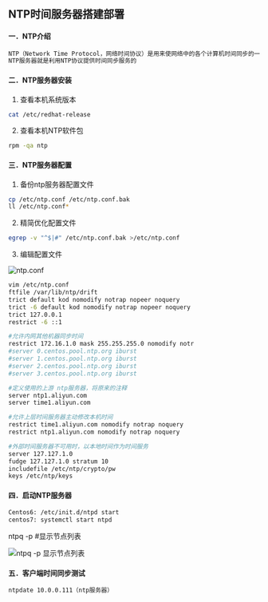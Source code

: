 ## NTP时间服务器搭建部署

#### 一．NTP介绍
```python
NTP（Network Time Protocol，网络时间协议）是用来使网络中的各个计算机时间同步的一种协议。它的用途是把计算机的时钟同步到世界协调时UTC，其精度在局域网内可达0.1ms，在互联网上绝大多数的地方其精度可以达到1-50ms。
NTP服务器就是利用NTP协议提供时间同步服务的
```
#### 二．NTP服务器安装
1. 查看本机系统版本
```bash
cat /etc/redhat-release 
```
2. 查看本机NTP软件包
```bash
rpm -qa ntp
```
#### 三．NTP服务器配置
1. 备份ntp服务器配置文件
```bash
cp /etc/ntp.conf /etc/ntp.conf.bak
ll /etc/ntp.conf*
```
2. 精简优化配置文件
```bash
egrep -v "^$|#" /etc/ntp.conf.bak >/etc/ntp.conf
```
3. 编辑配置文件

![ntp.conf](https://s1.51cto.com/images/blog/201803/21/1be243d95cbfe02fd9514fe2154c6a1c.png?x-oss-process=image/watermark,size_16,text_QDUxQ1RP5Y2a5a6i,color_FFFFFF,t_100,g_se,x_10,y_10,shadow_90,type_ZmFuZ3poZW5naGVpdGk=)
```bash
vim /etc/ntp.conf
ftfile /var/lib/ntp/drift
trict default kod nomodify notrap nopeer noquery
trict -6 default kod nomodify notrap nopeer noquery
trict 127.0.0.1 
restrict -6 ::1

#允许内网其他机器同步时间
restrict 172.16.1.0 mask 255.255.255.0 nomodify notr 
#server 0.centos.pool.ntp.org iburst
#server 1.centos.pool.ntp.org iburst
#server 2.centos.pool.ntp.org iburst
#server 3.centos.pool.ntp.org iburst

#定义使用的上游 ntp服务器，将原来的注释
server ntp1.aliyun.com
server time1.aliyun.com

#允许上层时间服务器主动修改本机时间
restrict time1.aliyun.com nomodify notrap noquery
restrict ntp1.aliyun.com nomodify notrap noquery

#外部时间服务器不可用时，以本地时间作为时间服务
server 127.127.1.0 
fudge 127.127.1.0 stratum 10
includefile /etc/ntp/crypto/pw
keys /etc/ntp/keys
```
#### 四．启动NTP服务器
```bash
Centos6: /etc/init.d/ntpd start 
centos7: systemctl start ntpd
```
ntpq -p #显示节点列表

![ntpq -p 显示节点列表](https://s1.51cto.com/images/blog/201803/21/3906d7da259ec5365705dbb51467695c.png?x-oss-process=image/watermark,size_16,text_QDUxQ1RP5Y2a5a6i,color_FFFFFF,t_100,g_se,x_10,y_10,shadow_90,type_ZmFuZ3poZW5naGVpdGk=)

#### 五．客户端时间同步测试
```bash
ntpdate 10.0.0.111（ntp服务器）
```
